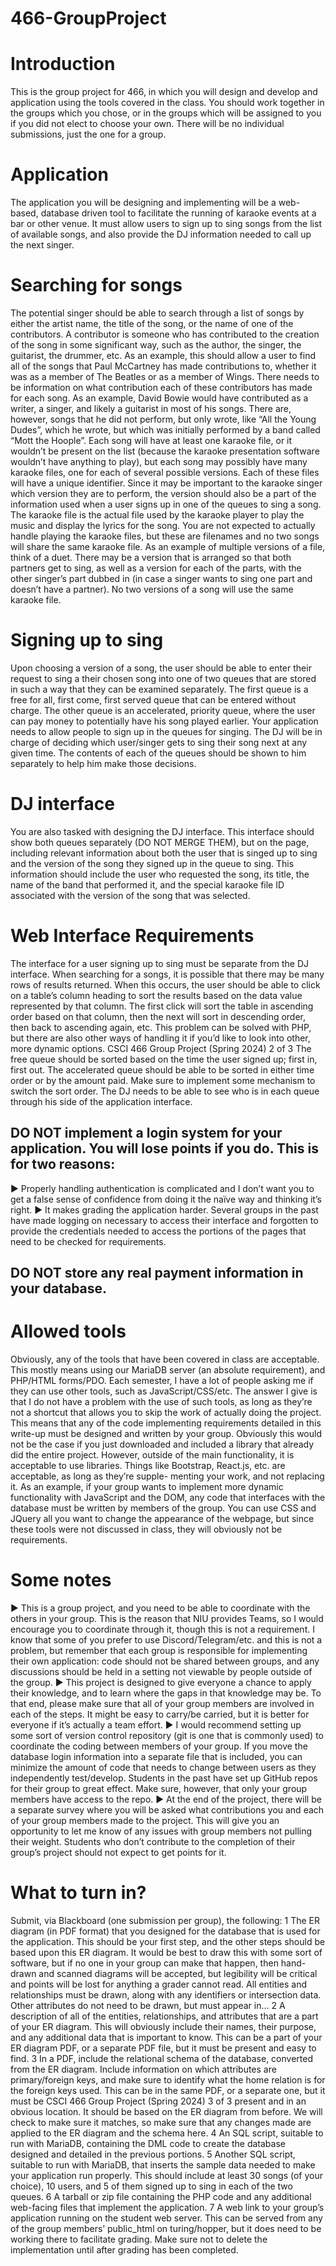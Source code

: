 # 466-GroupProject
# Introduction
This is the group project for 466, in which you will design and develop and application using the tools covered in the class. You should work together in the
groups which you chose, or in the groups which will be assigned to you if you did not elect to choose your own. There will be no individual submissions,
just the one for a group.
# Application
The application you will be designing and implementing will be a web-based, database driven tool to facilitate the running of karaoke events at a bar or other venue. It must allow users to sign up to sing songs from the list of available songs, and also provide the DJ information needed to call up the next singer. 
# Searching for songs
The potential singer should be able to search through a list of songs by either the artist name, the title of the song, or the name of one of the contributors. A
contributor is someone who has contributed to the creation of the song in some significant way, such as the author, the singer, the guitarist, the drummer, etc.
As an example, this should allow a user to find all of the songs that Paul McCartney has made contributions to, whether it was as a member of The Beatles
or as a member of Wings.
There needs to be information on what contribution each of these contributors has made for each song. As an example, David Bowie would have contributed
as a writer, a singer, and likely a guitarist in most of his songs. There are, however, songs that he did not perform, but only wrote, like “All the Young
Dudes”, which he wrote, but which was initially performed by a band called “Mott the Hoople”.
Each song will have at least one karaoke file, or it wouldn’t be present on the list (because the karaoke presentation software wouldn’t have anything to play),
but each song may possibly have many karaoke files, one for each of several possible versions. Each of these files will have a unique identifier. Since it may
be important to the karaoke singer which version they are to perform, the version should also be a part of the information used when a user signs up in one
of the queues to sing a song.
The karaoke file is the actual file used by the karaoke player to play the music and display the lyrics for the song. You are not expected to actually handle
playing the karaoke files, but these are filenames and no two songs will share the same karaoke file.
As an example of multiple versions of a file, think of a duet. There may be a version that is arranged so that both partners get to sing, as well as a version
for each of the parts, with the other singer’s part dubbed in (in case a singer wants to sing one part and doesn’t have a partner). No two versions of a song
will use the same karaoke file.
# Signing up to sing
Upon choosing a version of a song, the user should be able to enter their request to sing a their chosen song into one of two queues that are stored in such a
way that they can be examined separately.
The first queue is a free for all, first come, first served queue that can be entered without charge.
The other queue is an accelerated, priority queue, where the user can pay money to potentially have his song played earlier.
Your application needs to allow people to sign up in the queues for singing. The DJ will be in charge of deciding which user/singer gets to sing their song
next at any given time. The contents of each of the queues should be shown to him separately to help him make those decisions.
# DJ interface
You are also tasked with designing the DJ interface. This interface should show both queues separately (DO NOT MERGE THEM), but on the page,
including relevant information about both the user that is singed up to sing and the version of the song they signed up in the queue to sing. This information
should include the user who requested the song, its title, the name of the band that performed it, and the special karaoke file ID associated with the version
of the song that was selected.
# Web Interface Requirements
The interface for a user signing up to sing must be separate from the DJ interface.
When searching for a songs, it is possible that there may be many rows of results returned. When this occurs, the user should be able to click on a table’s
column heading to sort the results based on the data value represented by that column. The first click will sort the table in ascending order based on that
column, then the next will sort in descending order, then back to ascending again, etc. This problem can be solved with PHP, but there are also other ways
of handling it if you’d like to look into other, more dynamic options.
CSCI 466 Group Project (Spring 2024) 2 of 3
The free queue should be sorted based on the time the user signed up; first in, first out. The accelerated queue should be able to be sorted in either time order
or by the amount paid. Make sure to implement some mechanism to switch the sort order. The DJ needs to be able to see who is in each queue through his
side of the application interface.

## DO NOT implement a login system for your application. You will lose points if you do. This is for two reasons:
▶ Properly handling authentication is complicated and I don’t want you to get a false sense of confidence from doing it the naïve way and thinking it’s
right.
▶ It makes grading the application harder. Several groups in the past have made logging on necessary to access their interface and forgotten to provide
the credentials needed to access the portions of the pages that need to be checked for requirements.

## DO NOT store any real payment information in your database.

# Allowed tools
Obviously, any of the tools that have been covered in class are acceptable. This mostly means using our MariaDB server (an absolute requirement), and
PHP/HTML forms/PDO.
Each semester, I have a lot of people asking me if they can use other tools, such as JavaScript/CSS/etc. The answer I give is that I do not have a problem
with the use of such tools, as long as they’re not a shortcut that allows you to skip the work of actually doing the project.
This means that any of the code implementing requirements detailed in this write-up must be designed and written by your group. Obviously this would
not be the case if you just downloaded and included a library that already did the entire project.
However, outside of the main functionality, it is acceptable to use libraries. Things like Bootstrap, React.js, etc. are acceptable, as long as they’re supple-
menting your work, and not replacing it.
As an example, if your group wants to implement more dynamic functionality with JavaScript and the DOM, any code that interfaces with the database
must be written by members of the group.
You can use CSS and JQuery all you want to change the appearance of the webpage, but since these tools were not discussed in class, they will obviously
not be requirements.
# Some notes
▶ This is a group project, and you need to be able to coordinate with the others in your group. This is the reason that NIU provides Teams, so I would
encourage you to coordinate through it, though this is not a requirement. I know that some of you prefer to use Discord/Telegram/etc. and this is not
a problem, but remember that each group is responsible for implementing their own application: code should not be shared between groups, and
any discussions should be held in a setting not viewable by people outside of the group.
▶ This project is designed to give everyone a chance to apply their knowledge, and to learn where the gaps in that knowledge may be. To that end,
please make sure that all of your group members are involved in each of the steps. It might be easy to carry/be carried, but it is better for everyone if
it’s actually a team effort.
▶ I would recommend setting up some sort of version control repository (git is one that is commonly used) to coordinate the coding between members
of your group. If you move the database login information into a separate file that is included, you can minimize the amount of code that needs to
change between users as they independently test/develop. Students in the past have set up GitHub repos for their group to great effect. Make sure,
however, that only your group members have access to the repo.
▶ At the end of the project, there will be a separate survey where you will be asked what contributions you and each of your group members made
to the project. This will give you an opportunity to let me know of any issues with group members not pulling their weight. Students who don’t
contribute to the completion of their group’s project should not expect to get points for it.
# What to turn in?
Submit, via Blackboard (one submission per group), the following:
1 The ER diagram (in PDF format) that you designed for the database that is used for the application. This should be your first step, and the other
steps should be based upon this ER diagram. It would be best to draw this with some sort of software, but if no one in your group can make that
happen, then hand-drawn and scanned diagrams will be accepted, but legibility will be critical and points will be lost for anything a grader cannot
read. All entities and relationships must be drawn, along with any identifiers or intersection data. Other attributes do not need to be drawn, but
must appear in…
2 A description of all of the entities, relationships, and attributes that are a part of your ER diagram. This will obviously include their names, their
purpose, and any additional data that is important to know. This can be a part of your ER diagram PDF, or a separate PDF file, but it must be
present and easy to find.
3 In a PDF, include the relational schema of the database, converted from the ER diagram. Include information on which attributes are primary/foreign
keys, and make sure to identify what the home relation is for the foreign keys used. This can be in the same PDF, or a separate one, but it must be
CSCI 466 Group Project (Spring 2024) 3 of 3
present and in an obvious location. It should be based on the ER diagram from before. We will check to make sure it matches, so make sure that
any changes made are applied to the ER diagram and the schema here.
4 An SQL script, suitable to run with MariaDB, containing the DML code to create the database designed and detailed in the previous portions.
5 Another SQL script, suitable to run with MariaDB, that inserts the sample data needed to make your application run properly. This should include
at least 30 songs (of your choice), 10 users, and 5 of them signed up to sing in each of the two queues.
6 A tarball or zip file containing the PHP code and any additional web-facing files that implement the application.
7 A web link to your group’s application running on the student web server. This can be served from any of the group members’ public_html on
turing/hopper, but it does need to be working there to facilitate grading. Make sure not to delete the implementation until after grading has been
completed.

